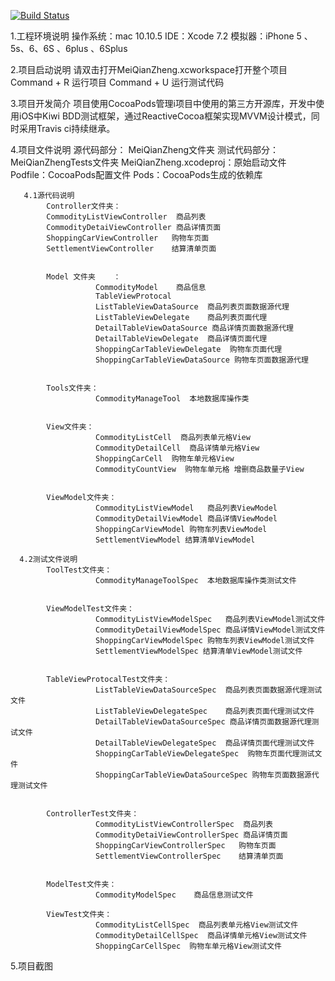 [![Build Status](https://travis-ci.org/Meihualu/meiqianzheng-iOSApp.svg?branch=master)](https://travis-ci.org/Meihualu/meiqianzheng-iOSApp)
 
 1.工程环境说明
            操作系统：mac 10.10.5
            IDE：Xcode 7.2 
            模拟器：iPhone 5 、5s、6、6S 、6plus 、6Splus
 
 2.项目启动说明
            请双击打开MeiQianZheng.xcworkspace打开整个项目
            Command + R 运行项目
            Command + U 运行测试代码
 
 3.项目开发简介
            项目使用CocoaPods管理i项目中使用的第三方开源库，开发中使用iOS中Kiwi BDD测试框架，通过ReactiveCocoa框架实现MVVM设计模式，同时采用Travis ci持续继承。
 
 4.项目文件说明
            源代码部分：     MeiQianZheng文件夹
            测试代码部分：   MeiQianZhengTests文件夹
            MeiQianZheng.xcodeproj：原始启动文件
            Podfile：CocoaPods配置文件
            Pods：CocoaPods生成的依赖库  
 
       4.1源代码说明
            Controller文件夹： 
            CommodityListViewController  商品列表
            CommodityDetaiViewController 商品详情页面
            ShoppingCarViewController   购物车页面
            SettlementViewController    结算清单页面
 
 
            Model 文件夹    ：  
                       CommodityModel    商品信息
                       TableViewProtocal
                       ListTableViewDataSource  商品列表页面数据源代理
                       ListTableViewDelegate    商品列表页面代理
                       DetailTableViewDataSource 商品详情页面数据源代理
                       DetailTableViewDelegate  商品详情页面代理
                       ShoppingCarTableViewDelegate  购物车页面代理
                       ShoppingCarTableViewDataSource 购物车页面数据源代理
 
 
            Tools文件夹：
                       CommodityManageTool  本地数据库操作类
 
 
            View文件夹：
                       CommodityListCell  商品列表单元格View
                       CommodityDetailCell  商品详情单元格View
                       ShoppingCarCell  购物车单元格View
                       CommodityCountView  购物车单元格 增删商品数量子View
 
 
            ViewModel文件夹：
                       CommodityListViewModel   商品列表ViewModel
                       CommodityDetailViewModel 商品详情ViewModel
                       ShoppingCarViewModel 购物车列表ViewModel
                       SettlementViewModel 结算清单ViewModel
 
      4.2测试文件说明
            ToolTest文件夹：
                       CommodityManageToolSpec  本地数据库操作类测试文件
 
 
            ViewModelTest文件夹：
                       CommodityListViewModelSpec   商品列表ViewModel测试文件
                       CommodityDetailViewModelSpec 商品详情ViewModel测试文件
                       ShoppingCarViewModelSpec 购物车列表ViewModel测试文件
                       SettlementViewModelSpec 结算清单ViewModel测试文件
 
 
            TableViewProtocalTest文件夹：
                       ListTableViewDataSourceSpec  商品列表页面数据源代理测试文件
                       ListTableViewDelegateSpec    商品列表页面代理测试文件
                       DetailTableViewDataSourceSpec 商品详情页面数据源代理测试文件
                       DetailTableViewDelegateSpec  商品详情页面代理测试文件
                       ShoppingCarTableViewDelegateSpec  购物车页面代理测试文件
                       ShoppingCarTableViewDataSourceSpec 购物车页面数据源代理测试文件  
 
 
            ControllerTest文件夹：
                       CommodityListViewControllerSpec  商品列表
                       CommodityDetaiViewControllerSpec 商品详情页面
                       ShoppingCarViewControllerSpec   购物车页面
                       SettlementViewControllerSpec    结算清单页面
 
 
            ModelTest文件夹：
                       CommodityModelSpec    商品信息测试文件
 
            ViewTest文件夹：
                       CommodityListCellSpec  商品列表单元格View测试文件
                       CommodityDetailCellSpec  商品详情单元格View测试文件
                       ShoppingCarCellSpec  购物车单元格View测试文件
 
 5.项目截图
 
 
 
 

